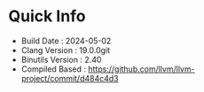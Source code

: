 # Quick Info
* Build Date : 2024-05-02
* Clang Version : 19.0.0git
* Binutils Version : 2.40
* Compiled Based : https://github.com/llvm/llvm-project/commit/d484c4d3

